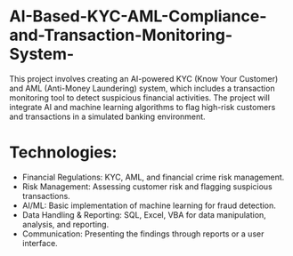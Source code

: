 # AI-Based-KYC-AML-Compliance-and-Transaction-Monitoring-System-
This project involves creating an AI-powered KYC (Know Your Customer) and AML (Anti-Money Laundering) system, which includes a transaction monitoring tool to detect suspicious financial activities. The project will integrate AI and machine learning algorithms to flag high-risk customers and transactions in a simulated banking environment.

# Technologies:
- Financial Regulations: KYC, AML, and financial crime risk management.
- Risk Management: Assessing customer risk and flagging suspicious transactions.
- AI/ML: Basic implementation of machine learning for fraud detection.
- Data Handling & Reporting: SQL, Excel, VBA for data manipulation, analysis, and reporting.
- Communication: Presenting the findings through reports or a user interface.
